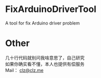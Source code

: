 # FixArduinoDriverTool
 A tool for fix Arduino driver problem
 
# Other
几十行代码就别问我啥意思了，自己研究 <br />
如果你确实看不懂，本人也提供有偿服务 <br />
Mail： clz@clz.me
